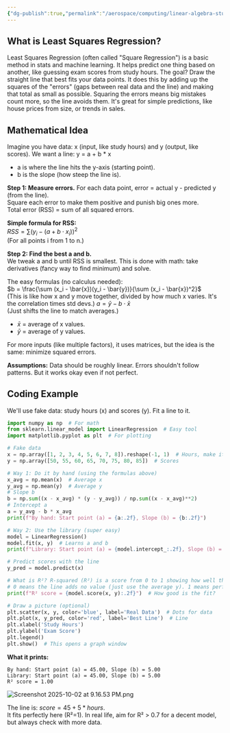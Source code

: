 ```yaml
---
{"dg-publish":true,"permalink":"/aerospace/computing/linear-algebra-stuffs/least-square-regression/","noteIcon":"","created":"2025-10-02T22:58:42.911-04:00"}
---
```


## What is Least Squares Regression?

Least Squares Regression (often called "Square Regression") is a basic method in stats and machine learning. It helps predict one thing based on another, like guessing exam scores from study hours. The goal? Draw the straight line that best fits your data points. It does this by adding up the squares of the "errors" (gaps between real data and the line) and making that total as small as possible. Squaring the errors means big mistakes count more, so the line avoids them. It's great for simple predictions, like house prices from size, or trends in sales.

## Mathematical Idea

Imagine you have data: x (input, like study hours) and y (output, like scores). We want a line: y = a + b * x
- a is where the line hits the y-axis (starting point).
- b is the slope (how steep the line is).

**Step 1: Measure errors.** For each data point, error = actual y - predicted y (from the line).  
Square each error to make them positive and punish big ones more.  
Total error (RSS) = sum of all squared errors.

**Simple formula for RSS:**  
$RSS = \sum (y_i - (a + b \cdot x_i))^2$  
(For all points i from 1 to n.)

**Step 2: Find the best a and b.**  
We tweak a and b until RSS is smallest. This is done with math: take derivatives (fancy way to find minimum) and solve.

The easy formulas (no calculus needed):  
$b = \frac{\sum (x_i - \bar{x})(y_i - \bar{y})}{\sum (x_i - \bar{x})^2}$  
(This is like how x and y move together, divided by how much x varies. It's the correlation times std devs.)
$a = \bar{y} - b \cdot \bar{x}$  
(Just shifts the line to match averages.)

- $\bar{x}$ = average of x values.  
- $\bar{y}$ = average of y values.

For more inputs (like multiple factors), it uses matrices, but the idea is the same: minimize squared errors.

**Assumptions:** Data should be roughly linear. Errors shouldn't follow patterns. But it works okay even if not perfect.
## Coding Example 

We'll use fake data: study hours (x) and scores (y). Fit a line to it.

```python
import numpy as np  # For math
from sklearn.linear_model import LinearRegression  # Easy tool
import matplotlib.pyplot as plt  # For plotting

# Fake data
x = np.array([1, 2, 3, 4, 5, 6, 7, 8]).reshape(-1, 1)  # Hours, make it a column
y = np.array([50, 55, 60, 65, 70, 75, 80, 85])  # Scores

# Way 1: Do it by hand (using the formulas above)
x_avg = np.mean(x)  # Average x
y_avg = np.mean(y)  # Average y
# Slope b
b = np.sum((x - x_avg) * (y - y_avg)) / np.sum((x - x_avg)**2)
# Intercept a
a = y_avg - b * x_avg
print(f"By hand: Start point (a) = {a:.2f}, Slope (b) = {b:.2f}")

# Way 2: Use the library (super easy)
model = LinearRegression()
model.fit(x, y)  # Learns a and b
print(f"Library: Start point (a) = {model.intercept_:.2f}, Slope (b) = {model.coef_[0]:.2f}")

# Predict scores with the line
y_pred = model.predict(x)

# What is R²? R-squared (R²) is a score from 0 to 1 showing how well the line explains the data's ups and downs. 
# 0 means the line adds no value (just use the average y). 1 means perfect match (line hits every point).
print(f"R² score = {model.score(x, y):.2f}")  # How good is the fit?

# Draw a picture (optional)
plt.scatter(x, y, color='blue', label='Real Data')  # Dots for data
plt.plot(x, y_pred, color='red', label='Best Line')  # Line
plt.xlabel('Study Hours')
plt.ylabel('Exam Score')
plt.legend()
plt.show()  # This opens a graph window
```

**What it prints:**  
```
By hand: Start point (a) = 45.00, Slope (b) = 5.00
Library: Start point (a) = 45.00, Slope (b) = 5.00
R² score = 1.00
```
![Screenshot 2025-10-02 at 9.16.53 PM.png](/img/user/Aerospace/Computing/Attachment/Screenshot%202025-10-02%20at%209.16.53%20PM.png)

The line is: $score = 45 + 5 * hours$.  
It fits perfectly here (R²=1). In real life, aim for R² > 0.7 for a decent model, but always check with more data.
